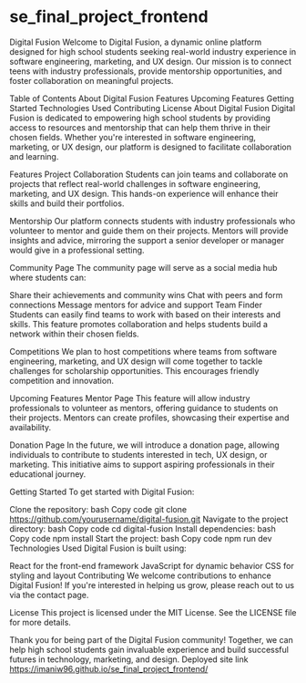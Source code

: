 # se_final_project_frontend

Digital Fusion
Welcome to Digital Fusion, a dynamic online platform designed for high school students seeking real-world industry experience in software engineering, marketing, and UX design. Our mission is to connect teens with industry professionals, provide mentorship opportunities, and foster collaboration on meaningful projects.

Table of Contents
About Digital Fusion
Features
Upcoming Features
Getting Started
Technologies Used
Contributing
License
About Digital Fusion
Digital Fusion is dedicated to empowering high school students by providing access to resources and mentorship that can help them thrive in their chosen fields. Whether you're interested in software engineering, marketing, or UX design, our platform is designed to facilitate collaboration and learning.

Features
Project Collaboration
Students can join teams and collaborate on projects that reflect real-world challenges in software engineering, marketing, and UX design. This hands-on experience will enhance their skills and build their portfolios.

Mentorship
Our platform connects students with industry professionals who volunteer to mentor and guide them on their projects. Mentors will provide insights and advice, mirroring the support a senior developer or manager would give in a professional setting.

Community Page
The community page will serve as a social media hub where students can:

Share their achievements and community wins
Chat with peers and form connections
Message mentors for advice and support
Team Finder
Students can easily find teams to work with based on their interests and skills. This feature promotes collaboration and helps students build a network within their chosen fields.

Competitions
We plan to host competitions where teams from software engineering, marketing, and UX design will come together to tackle challenges for scholarship opportunities. This encourages friendly competition and innovation.

Upcoming Features
Mentor Page
This feature will allow industry professionals to volunteer as mentors, offering guidance to students on their projects. Mentors can create profiles, showcasing their expertise and availability.

Donation Page
In the future, we will introduce a donation page, allowing individuals to contribute to students interested in tech, UX design, or marketing. This initiative aims to support aspiring professionals in their educational journey.

Getting Started
To get started with Digital Fusion:

Clone the repository:
bash
Copy code
git clone https://github.com/yourusername/digital-fusion.git
Navigate to the project directory:
bash
Copy code
cd digital-fusion
Install dependencies:
bash
Copy code
npm install
Start the project:
bash
Copy code
npm run dev
Technologies Used
Digital Fusion is built using:

React for the front-end framework
JavaScript for dynamic behavior
CSS for styling and layout
Contributing
We welcome contributions to enhance Digital Fusion! If you're interested in helping us grow, please reach out to us via the contact page.

License
This project is licensed under the MIT License. See the LICENSE file for more details.

Thank you for being part of the Digital Fusion community! Together, we can help high school students gain invaluable experience and build successful futures in technology, marketing, and design.
Deployed site link https://imaniw96.github.io/se_final_project_frontend/
